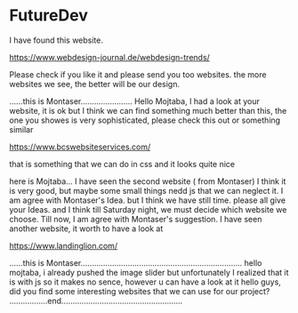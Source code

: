 # FutureDev
I have found this website.

https://www.webdesign-journal.de/webdesign-trends/

Please check if you like it and please send you too websites. the more websites we see, the better will be our design.

......this is Montaser.......................
Hello Mojtaba, I had a look at your website, it is ok but I think we can find something much better than this, 
the one you showes is very sophisticated, please check this out or something similar

https://www.bcswebsiteservices.com/

that is something that we can do in css and it looks quite nice

here is Mojtaba...
I have seen the second website ( from Montaser) I think it is very good, but maybe some small things nedd js that we can neglect it.
I am agree with Montaser's Idea. but I think we have still time. please all give your Ideas. 
and I think till Saturday night, we must decide which website we choose. 
Till now, I am agree with Montaser's suggestion.
I have seen another website, it worth to have a look at

https://www.landinglion.com/

......this is Montaser........................................................................
hello mojtaba, i already pushed the image slider but unfortunately I realized that it is with js so it makes no sence,  however u can have a look at it
hello guys, did you find some interesting websites that we can use for our project? 
.................end......................................................

